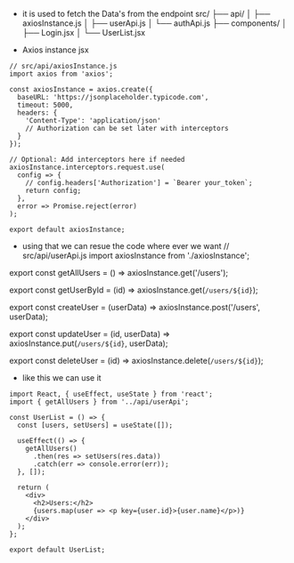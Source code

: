 - it is used to fetch the Data's from the endpoint
src/
├── api/
│   ├── axiosInstance.js
│   ├── userApi.js
│   └── authApi.js
├── components/
│   ├── Login.jsx
│   └── UserList.jsx

- Axios instance jsx
```
// src/api/axiosInstance.js
import axios from 'axios';

const axiosInstance = axios.create({
  baseURL: 'https://jsonplaceholder.typicode.com',
  timeout: 5000,
  headers: {
    'Content-Type': 'application/json'
    // Authorization can be set later with interceptors
  }
});

// Optional: Add interceptors here if needed
axiosInstance.interceptors.request.use(
  config => {
    // config.headers['Authorization'] = `Bearer your_token`;
    return config;
  },
  error => Promise.reject(error)
);

export default axiosInstance;

```

- using that we can resue the code where ever we want
// src/api/userApi.js
import axiosInstance from './axiosInstance';

export const getAllUsers = () => axiosInstance.get('/users');

export const getUserById = (id) => axiosInstance.get(`/users/${id}`);

export const createUser = (userData) => axiosInstance.post('/users', userData);

export const updateUser = (id, userData) => axiosInstance.put(`/users/${id}`, userData);

export const deleteUser = (id) => axiosInstance.delete(`/users/${id}`);

- like this we can use it 

```
import React, { useEffect, useState } from 'react';
import { getAllUsers } from '../api/userApi';

const UserList = () => {
  const [users, setUsers] = useState([]);

  useEffect(() => {
    getAllUsers()
      .then(res => setUsers(res.data))
      .catch(err => console.error(err));
  }, []);

  return (
    <div>
      <h2>Users:</h2>
      {users.map(user => <p key={user.id}>{user.name}</p>)}
    </div>
  );
};

export default UserList;
```
